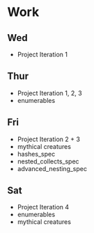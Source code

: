 # Work
  ## Wed
  - Project Iteration 1
 
  ## Thur
  - Project Iteration 1, 2, 3
  - enumerables
 
  ## Fri
  - Project Iteration 2 + 3
  - mythical creatures
  - hashes_spec
  - nested_collects_spec
  - advanced_nesting_spec
 
  ## Sat
  - Project Iteration 4
  - enumerables
  - mythical creatures
